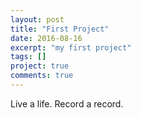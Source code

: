 ```yaml
---
layout: post
title: "First Project"
date: 2016-08-16
excerpt: "my first project"
tags: []
project: true
comments: true
---
```


Live a life.
Record a record.